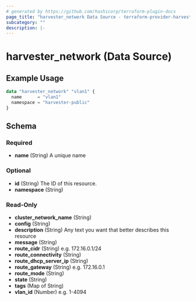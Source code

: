 ```yaml
---
# generated by https://github.com/hashicorp/terraform-plugin-docs
page_title: "harvester_network Data Source - terraform-provider-harvester"
subcategory: ""
description: |-
---
```


# harvester_network (Data Source)

## Example Usage

```terraform
data "harvester_network" "vlan1" {
  name      = "vlan1"
  namespace = "harvester-public"
}
```

<!-- schema generated by tfplugindocs -->

## Schema

### Required

- **name** (String) A unique name

### Optional

- **id** (String) The ID of this resource.
- **namespace** (String)

### Read-Only

- **cluster_network_name** (String)
- **config** (String)
- **description** (String) Any text you want that better describes this resource
- **message** (String)
- **route_cidr** (String) e.g. 172.16.0.1/24
- **route_connectivity** (String)
- **route_dhcp_server_ip** (String)
- **route_gateway** (String) e.g. 172.16.0.1
- **route_mode** (String)
- **state** (String)
- **tags** (Map of String)
- **vlan_id** (Number) e.g. 1-4094
